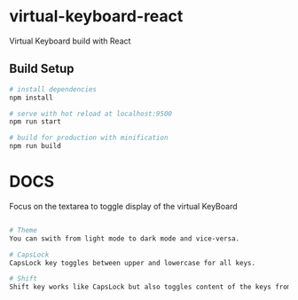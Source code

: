 # virtual-keyboard-react

Virtual Keyboard build with React

## Build Setup

```bash
# install dependencies
npm install

# serve with hot reload at localhost:9500
npm run start

# build for production with minification
npm run build
```

# DOCS

Focus on the textarea to toggle display of the virtual KeyBoard

```bash

# Theme
You can swith from light mode to dark mode and vice-versa.

# CapsLock
CapsLock key toggles between upper and lowercase for all keys.

# Shift
Shift key works like CapsLock but also toggles content of the keys from numbers and texts to symbols and vice-versa.
```
